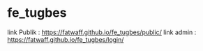 # fe_tugbes

link Publik : https://fatwaff.github.io/fe_tugbes/public/
link admin : https://fatwaff.github.io/fe_tugbes/login/
